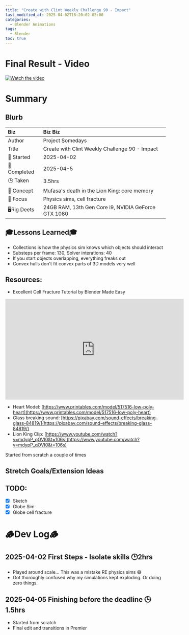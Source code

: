 ```yaml
---
title: "Create with Clint Weekly Challenge 90 - Impact"
last_modified_at: 2025-04-02T16:20:02-05:00
categories:
  - Blender Animations
tags:
  - Blender
toc: true
---
```


# Final Result - Video
[![Watch the video](https://img.youtube.com/vi/Xl7YNlMi67k/maxresdefault.jpg)](https://youtu.be/Xl7YNlMi67k)

# Summary
## Blurb

| Biz             | Biz Biz                               |
|:--------           | :---------                                |
| Author          | Project Somedays                      |
| Title           | Create with Clint Weekly Challenge 90 - Impact |
| 📅 Started      | 2025-04-02        |
| 📅 Completed    | 2025-04-5       |
| 🕒 Taken        | 3.5hrs                                  |
| 🤯 Concept      | Mufasa's death in the Lion King: core memory       |
| 🔎 Focus        | Physics sims, cell fracture   |
| 🖥️Rig Deets     | 24GB RAM, 13th Gen Core i9, NVIDIA GeForce GTX 1080 |

## 🎓Lessons Learned🎓
- Collections is how the physics sim knows which objects should interact
- Substeps per frame: 130, Solver interations: 40
- If you start objects overlapping, everything freaks out
- Convex hulls don't fit convex parts of 3D models very well

## Resources:
- Excellent Cell Fracture Tutorial by Blender Made Easy
<iframe width="560" height="315" src="https://www.youtube.com/embed/Xdrz7icUvC4?si=nbuQG6mGM25nYc1u" title="YouTube video player" frameborder="0" allow="accelerometer; autoplay; clipboard-write; encrypted-media; gyroscope; picture-in-picture; web-share" referrerpolicy="strict-origin-when-cross-origin" allowfullscreen></iframe>

- Heart Model: [https://www.printables.com/model/517516-low-poly-heart](https://www.printables.com/model/517516-low-poly-heart)
- Glass breaking sound: [https://pixabay.com/sound-effects/breaking-glass-84819/](https://pixabay.com/sound-effects/breaking-glass-84819/)
- Lion King Clip: [https://www.youtube.com/watch?v=mdypP_qOVI0&t=106s](https://www.youtube.com/watch?v=mdypP_qOVI0&t=106s)

Started from scratch a couple of times

## Stretch Goals/Extension Ideas

## TODO:
- [x] Sketch
- [x] Globe Sim
- [x] Globe cell fracture

# 🪵Dev Log🪵

## 2025-04-02 First Steps - Isolate skills 🕒2hrs
- Played around scale... This was a mistake RE physics sims 😅
- Got thoroughly confused why my simulations kept exploding. Or doing zero things.

## 2025-04-05 Finishing before the deadline 🕒1.5hrs
- Started from scratch
- Final edit and transitions in Premier


